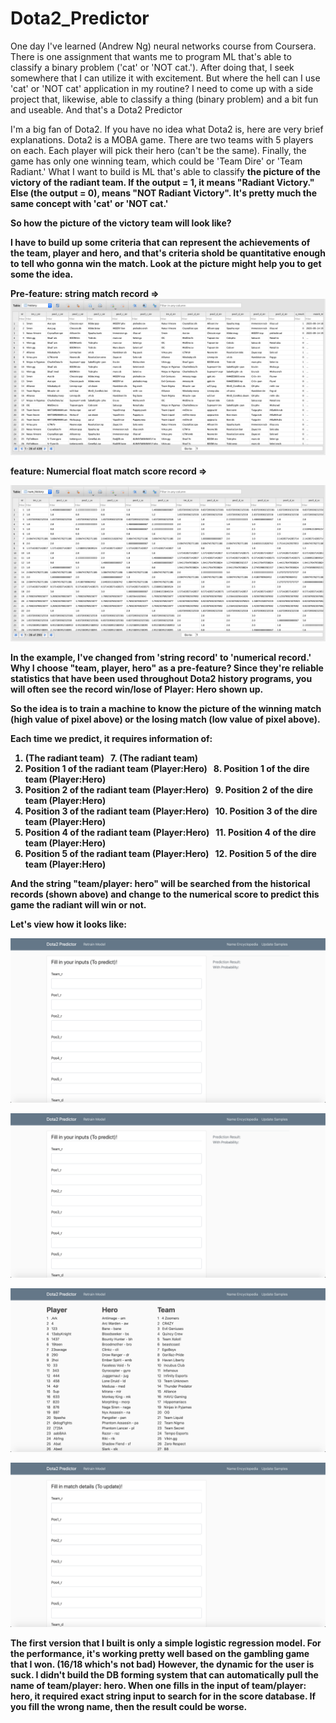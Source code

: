# Dota2_Predictor

One day I've learned (Andrew Ng) neural networks course from Coursera. There is one assignment that wants me to program ML that's able to classify a binary problem ('cat' or 'NOT cat.'). After doing that, I seek somewhere that I can utilize it with excitement. But where the hell can I use 'cat' or 'NOT cat' application in my routine? I need to come up with a side project that, likewise, able to classify a thing (binary problem) and a bit fun and useable. And that's a Dota2 Predictor


I'm a big fan of Dota2. If you have no idea what Dota2 is, here are very brief explanations. Dota2 is a MOBA game.
There are two teams with 5 players on each. Each player will pick their hero (can't be the same).
Finally, the game has only one winning team, which could be 'Team Dire' or 'Team Radiant.'
What I want to build is ML that's able to classify <b> the picture of the victory <b> of the radiant team.
If the output = 1, it means "Radiant Victory." Else (the output = 0), means "NOT Radiant Victory". It's pretty much the same concept with 'cat' or 'NOT cat.'

So how <b> the picture of the victory </b> team will look like?

I have to build up some criteria that can represent the achievements of the team, player and hero, and that's criteria shold be quantitative enough to tell who gonna win the match. Look at the picture might help you to get some the idea.

Pre-feature: string match record =>
![alt text](https://github.com/Elstargo00/Dota2_Predictor/blob/master/images/history.png?raw=true)


feature: Numercial float match score record =>

![alt text](https://github.com/Elstargo00/Dota2_Predictor/blob/master/images/num_history.png?raw=true)

In the example, I've changed from 'string record' to 'numerical record.' Why I choose "team, player, hero" as a pre-feature? 
Since they're reliable statistics that have been used throughout Dota2 history programs, you will often see the record win/lose of Player: Hero shown up.


So the idea is to train a machine to know the picture of the winning match (high value of pixel above) or the losing match (low value of pixel above).

Each time we predict, it requires information of:
1. (The radiant team)                           &nbsp;  7. (The radiant team)  
2. Position 1 of the radiant team (Player:Hero) &nbsp;  8. Position 1 of the dire team (Player:Hero)
3. Position 2 of the radiant team (Player:Hero) &nbsp;  9. Position 2 of the dire team (Player:Hero)
4. Position 3 of the radiant team (Player:Hero) &nbsp; 10. Position 3 of the dire team (Player:Hero)
5. Position 4 of the radiant team (Player:Hero) &nbsp; 11. Position 4 of the dire team (Player:Hero)
6. Position 5 of the radiant team (Player:Hero) &nbsp; 12. Position 5 of the dire team (Player:Hero)

And the string "team/player: hero" will be searched from the historical records (shown above) and change to the numerical score to predict this game the radiant will win or not.


Let's view how it looks like:

![alt text](https://github.com/Elstargo00/Dota2_Predictor/blob/master/images/1.png?raw=true)

![alt text](https://github.com/Elstargo00/Dota2_Predictor/blob/master/images/1.png?raw=true)

![alt text](https://github.com/Elstargo00/Dota2_Predictor/blob/master/images/3.png?raw=true)

![alt text](https://github.com/Elstargo00/Dota2_Predictor/blob/master/images/4.png?raw=true)


The first version that I built is only a simple logistic regression model. For the performance, it's working pretty well based on the gambling game that I won.
(16/18 which's not bad) However, the dynamic for the user is suck. I didn't build the DB forming system that can automatically pull the name of team/player: hero. When one fills in the input of team/player: hero, it required exact string input to search for in the score database. If you fill the wrong name, then the result could be worse.
